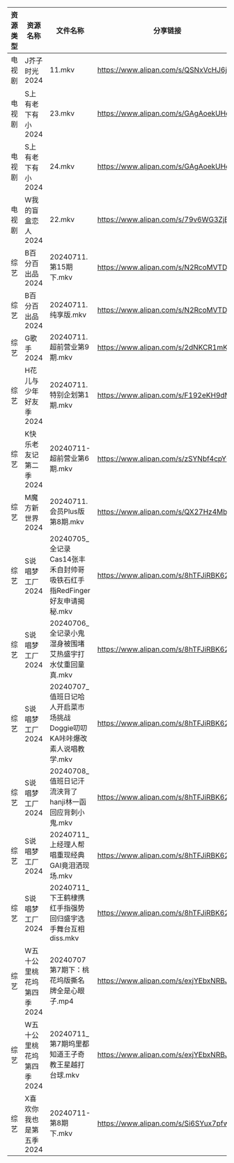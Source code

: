 | 资源类型 | 资源名称            | 文件名称                                              | 分享链接                                 | 更新时间                |
| ---- | --------------- | ------------------------------------------------- | ------------------------------------ | ------------------- |
| 电视剧  | J芥子时光2024       | 11.mkv                                            | https://www.alipan.com/s/QSNxVcHJ6jZ | 2024-07-11 14:05:55 |
| 电视剧  | S上有老下有小2024     | 23.mkv                                            | https://www.alipan.com/s/GAgAoekUHew | 2024-07-11 00:08:05 |
| 电视剧  | S上有老下有小2024     | 24.mkv                                            | https://www.alipan.com/s/GAgAoekUHew | 2024-07-11 00:08:05 |
| 电视剧  | W我的盲盒恋人2024     | 22.mkv                                            | https://www.alipan.com/s/79v6WG3ZjBK | 2024-07-11 14:07:27 |
| 综艺   | B百分百出品2024      | 20240711.第15期下.mkv                                | https://www.alipan.com/s/N2RcoMVTDZC | 2024-07-11 14:07:55 |
| 综艺   | B百分百出品2024      | 20240711.纯享版.mkv                                  | https://www.alipan.com/s/N2RcoMVTDZC | 2024-07-11 14:07:55 |
| 综艺   | G歌手2024         | 20240711.超前营业第9期.mkv                              | https://www.alipan.com/s/2dNKCR1mK3D | 2024-07-11 14:08:21 |
| 综艺   | H花儿与少年好友季2024   | 20240711.特别企划第1期.mkv                              | https://www.alipan.com/s/F192eKH9dMy | 2024-07-11 14:08:36 |
| 综艺   | K快乐老友记第二季2024   | 20240711-超前营业第6期.mkv                              | https://www.alipan.com/s/zSYNbf4cpYQ | 2024-07-11 14:08:44 |
| 综艺   | M魔方新世界2024      | 20240711.会员Plus版第8期.mkv                           | https://www.alipan.com/s/QX27Hz4Mb8P | 2024-07-11 14:08:56 |
| 综艺   | S说唱梦工厂2024      | 20240705_全记录Cas14张丰禾自封帅哥吸铁石红手指RedFinger好友申请揭秘.mkv | https://www.alipan.com/s/8hTFJiRBK62 | 2024-07-11 14:09:23 |
| 综艺   | S说唱梦工厂2024      | 20240706_全记录小鬼湿身被围堵艾热盛宇打水仗重回童真.mkv                | https://www.alipan.com/s/8hTFJiRBK62 | 2024-07-11 14:09:22 |
| 综艺   | S说唱梦工厂2024      | 20240707_值班日记哈人开启菜市场挑战Doggie叨叨KA咔咔爆改素人说唱教学.mkv    | https://www.alipan.com/s/8hTFJiRBK62 | 2024-07-11 14:09:22 |
| 综艺   | S说唱梦工厂2024      | 20240708_值班日记汗流浃背了hanji林一函回应背刺小鬼.mkv              | https://www.alipan.com/s/8hTFJiRBK62 | 2024-07-11 14:09:22 |
| 综艺   | S说唱梦工厂2024      | 20240711_上经理人帮唱重现经典GAI竟泪洒现场.mkv                   | https://www.alipan.com/s/8hTFJiRBK62 | 2024-07-11 14:09:21 |
| 综艺   | S说唱梦工厂2024      | 20240711_下王鹤棣携红手指强势回归盛宇选手舞台互相diss.mkv             | https://www.alipan.com/s/8hTFJiRBK62 | 2024-07-11 14:09:21 |
| 综艺   | W五十公里桃花坞第四季2024 | 20240707第7期下：桃花坞版撕名牌全是心眼子.mp4                     | https://www.alipan.com/s/exjYEbxNRBJ | 2024-07-11 14:09:31 |
| 综艺   | W五十公里桃花坞第四季2024 | 20240711_第7期坞里都知道王子奇教王星越打台球.mkv                   | https://www.alipan.com/s/exjYEbxNRBJ | 2024-07-11 14:09:31 |
| 综艺   | X喜欢你我也是第五季2024  | 20240711-第8期下.mkv                                 | https://www.alipan.com/s/Si6SYux7pfw | 2024-07-11 14:09:41 |
